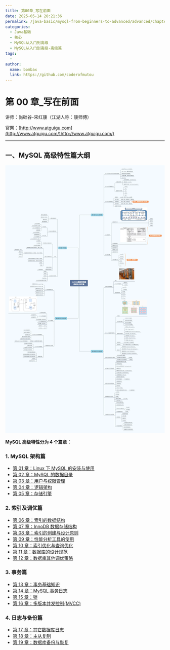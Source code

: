 ```yaml
---
title: 第00章_写在前面
date: 2025-05-14 20:21:36
permalink: /java-basic/mysql-from-beginners-to-advanced/advanced/chapter-0/
categories:
  - Java基础
  - 核心
  - MySQL从入门到高级
  - MySQL从入门到高级-高级篇
tags:
  - 
author: 
  name: bombax
  link: https://github.com/coderofmutou
---
```

# 第 00 章_写在前面

讲师：尚硅谷-宋红康（江湖人称：康师傅）

官网：[http://www.atguigu.com](http://www.atguigu.com/)http://www.atguigu.com/)

***

## 一、MySQL 高级特性篇大纲
![MySQL高级特性篇技术图谱_尚硅谷-宋红康](images/MySQL高级特性篇技术图谱_尚硅谷-宋红康.webp)


**MySQL 高级特性分为 4 个篇章：**

### 1. MySQL 架构篇

- [第 01 章：Linux 下 MySQL 的安装与使用](/java-basic/mysql-from-beginners-to-advanced/advanced/chapter-1/)
- [第 02 章：MySQL 的数据目录](/java-basic/mysql-from-beginners-to-advanced/advanced/chapter-2/)
- [第 03 章：用户与权限管理](/java-basic/mysql-from-beginners-to-advanced/advanced/chapter-3/)
- [第 04 章：逻辑架构](/java-basic/mysql-from-beginners-to-advanced/advanced/chapter-4/)
- [第 05 章：存储引擎](/java-basic/mysql-from-beginners-to-advanced/advanced/chapter-5/)

### 2. 索引及调优篇

- [第 06 章：索引的数据结构](/java-basic/mysql-from-beginners-to-advanced/advanced/chapter-6/)
- [第 07 章：InnoDB 数据存储结构](/java-basic/mysql-from-beginners-to-advanced/advanced/chapter-7/)
- [第 08 章：索引的创建与设计原则](/java-basic/mysql-from-beginners-to-advanced/advanced/chapter-8/)
- [第 09 章：性能分析工具的使用](/java-basic/mysql-from-beginners-to-advanced/advanced/chapter-9/)
- [第 10 章：索引优化与查询优化](/java-basic/mysql-from-beginners-to-advanced/advanced/chapter-10/)
- [第 11 章：数据库的设计规范](/java-basic/mysql-from-beginners-to-advanced/advanced/chapter-11/)
- [第 12 章：数据库其他调优策略](/java-basic/mysql-from-beginners-to-advanced/advanced/chapter-12/)

### 3. 事务篇

- [第 13 章：事务基础知识](/java-basic/mysql-from-beginners-to-advanced/advanced/chapter-13/)
- [第 14 章：MySQL 事务日志](/java-basic/mysql-from-beginners-to-advanced/advanced/chapter-15/)
- [第 15 章：锁](/java-basic/mysql-from-beginners-to-advanced/advanced/chapter-15/)
- [第 16 章：多版本并发控制(MVCC)](/java-basic/mysql-from-beginners-to-advanced/advanced/chapter-16/)

### 4. 日志与备份篇

- [第 17 章：其它数据库日志](/java-basic/mysql-from-beginners-to-advanced/advanced/chapter-17/)
- [第 18 章：主从复制](/java-basic/mysql-from-beginners-to-advanced/advanced/chapter-18/)
- [第 19 章：数据库备份与恢复](/java-basic/mysql-from-beginners-to-advanced/advanced/chapter-19/)

